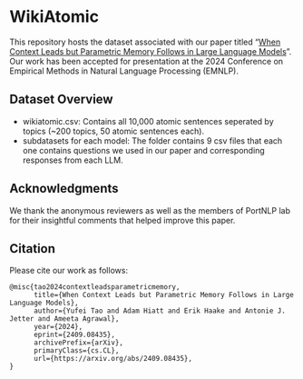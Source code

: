 # WikiAtomic
This repository hosts the dataset associated with our paper titled “[When Context Leads but Parametric Memory Follows in Large Language Models](https://arxiv.org/abs/2409.08435)”. Our work has been accepted for presentation at the 2024 Conference on Empirical Methods in Natural Language Processing (EMNLP).

## Dataset Overview
- wikiatomic.csv: Contains all 10,000 atomic sentences seperated by topics (~200 topics, 50 atomic sentences each).
- subdatasets for each model: The folder contains 9 csv files that each one contains questions we used in our paper and corresponding responses from each LLM.
  
## Acknowledgments
We thank the anonymous reviewers as well as the members of PortNLP lab for their insightful comments that helped improve this paper.

## Citation
Please cite our work as follows:
```
@misc{tao2024contextleadsparametricmemory,
      title={When Context Leads but Parametric Memory Follows in Large Language Models}, 
      author={Yufei Tao and Adam Hiatt and Erik Haake and Antonie J. Jetter and Ameeta Agrawal},
      year={2024},
      eprint={2409.08435},
      archivePrefix={arXiv},
      primaryClass={cs.CL},
      url={https://arxiv.org/abs/2409.08435}, 
}
```
